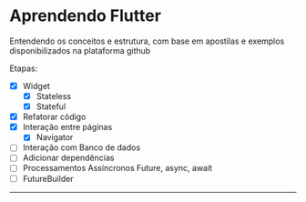# Aprendendo Flutter
Entendendo os conceitos e estrutura, com base em apostilas e exemplos disponibilizados na plataforma github

Etapas:
- [x] Widget
    - [x] Stateless
    - [x] Stateful
- [x] Refatorar código
- [x] Interação entre páginas
     - [x] Navigator
- [ ] Interação com Banco de dados
- [ ] Adicionar dependências
- [ ] Processamentos Assíncronos
        Future, async, await
- [ ] FutureBuilder

--------------------------------------------------------------------------------------------------------------
